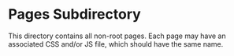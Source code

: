 # Pages Subdirectory

This directory contains all non-root pages.  Each page may have an associated CSS and/or JS file, which should have the
same name.